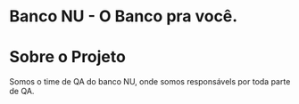 # Banco NU - O Banco pra você.


# Sobre o Projeto

Somos o time de QA do banco NU, onde somos responsávels por toda parte de QA.
